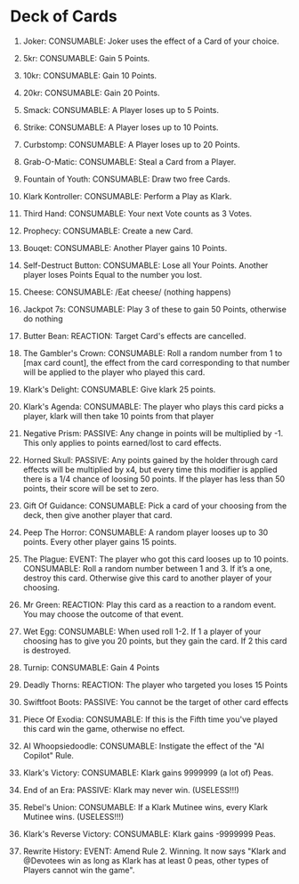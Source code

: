 # Deck of Cards 

1. Joker: CONSUMABLE: Joker uses the effect of a Card of your choice. 

2. 5kr: CONSUMABLE: Gain 5 Points. 

3. 10kr: CONSUMABLE: Gain 10 Points. 

4. 20kr: CONSUMABLE: Gain 20 Points. 

5. Smack: CONSUMABLE: A Player loses up to 5 Points. 

6. Strike: CONSUMABLE: A Player loses up to 10 Points. 

7. Curbstomp: CONSUMABLE: A Player loses up to 20 Points. 

8. Grab-O-Matic: CONSUMABLE: Steal a Card from a Player. 

9. Fountain of Youth: CONSUMABLE: Draw two free Cards. 

10. Klark Kontroller: CONSUMABLE: Perform a Play as Klark.

11. Third Hand: CONSUMABLE: Your next Vote counts as 3 Votes. 

12. Prophecy: CONSUMABLE: Create a new Card. 

14. Bouqet: CONSUMABLE: Another Player gains 10 Points.

15. Self-Destruct Button: CONSUMABLE: Lose all Your Points. Another player loses Points Equal to the number you lost.

16. Cheese: CONSUMABLE: /Eat cheese/ (nothing happens)

17. Jackpot 7s: CONSUMABLE: Play 3 of these to gain 50 Points, otherwise do nothing

18. Butter Bean: REACTION: Target Card's effects are cancelled. 

19. The Gambler's Crown: CONSUMABLE: Roll a random number from 1 to [max card count], the effect from the card corresponding to that number will be applied to the player who played this card.

20. Klark's Delight: CONSUMABLE: Give klark 25 points.

21. Klark's Agenda: CONSUMABLE: The player who plays this card picks a player, klark will then take 10 points from that player

22. Negative Prism: PASSIVE: Any change in points will be multiplied by -1. This only applies to points earned/lost to card effects.

23. Horned Skull: PASSIVE: Any points gained by the holder through card effects will be multiplied by x4, but every time this modifier is applied there is a 1/4 chance of loosing 50 points. If the player has less than 50 points, their score will be set to zero.

24. Gift Of Guidance: CONSUMABLE: Pick a card of your choosing from the deck, then give another player that card.

25. Peep The Horror: CONSUMABLE: A random player looses up to 30 points. Every other player gains 15 points.

26. The Plague: 
EVENT: The player who got this card looses up to 10 points. 
CONSUMABLE: Roll a random number between 1 and 3. If it’s a one, destroy this card. Otherwise give this card to another player of your choosing.

27. Mr Green: REACTION: Play this card as a reaction to a random event. You may choose the outcome of that event.

28. Wet Egg: CONSUMABLE: When used roll 1-2. If 1 a player of your choosing has to give you 20 points, but they gain the card. If 2 this card is destroyed. 

29. Turnip: CONSUMABLE: Gain 4 Points

30. Deadly Thorns: REACTION: The player who targeted you loses 15 Points

31. Swiftfoot Boots: PASSIVE: You cannot be the target of other card effects

32. Piece Of Exodia: CONSUMABLE: If this is the Fifth time you've played this card win the game, otherwise no effect.

33. AI Whoopsiedoodle: CONSUMABLE: Instigate the effect of the "AI Copilot" Rule. 

34. Klark's Victory: CONSUMABLE: Klark gains 9999999 (a lot of) Peas.

35. End of an Era: PASSIVE: Klark may never win. (USELESS!!!)

36. Rebel's Union: CONSUMABLE: If a Klark Mutinee wins, every Klark Mutinee wins. (USELESS!!!)

37. Klark's Reverse Victory: CONSUMABLE: Klark gains -9999999 Peas. 

38. Rewrite History: EVENT: Amend Rule 2. Winning. It now says "Klark and @Devotees win as long as Klark has at least 0 peas, other types of Players cannot win the game". 
